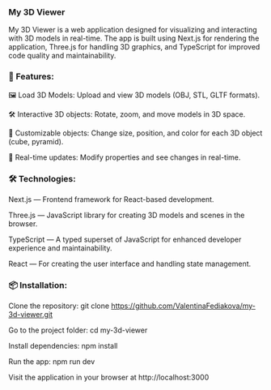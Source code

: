 ### My 3D Viewer

My 3D Viewer is a web application designed for visualizing and interacting with 3D models in real-time. The app is built using Next.js for rendering the application, Three.js for handling 3D graphics, and TypeScript for improved code quality and maintainability.

### 🚀 Features:

🖼️ Load 3D Models: Upload and view 3D models (OBJ, STL, GLTF formats).

🛠️ Interactive 3D objects: Rotate, zoom, and move models in 3D space.

🎨 Customizable objects: Change size, position, and color for each 3D object (cube, pyramid).

🔄 Real-time updates: Modify properties and see changes in real-time.


### 🛠️ Technologies:

Next.js — Frontend framework for React-based development.

Three.js — JavaScript library for creating 3D models and scenes in the browser.

TypeScript — A typed superset of JavaScript for enhanced developer experience and maintainability.

React — For creating the user interface and handling state management.


### 📦 Installation:

Clone the repository:
git clone https://github.com/ValentinaFediakova/my-3d-viewer.git

Go to the project folder:
cd my-3d-viewer

Install dependencies:
npm install

Run the app:
npm run dev

Visit the application in your browser at http://localhost:3000
